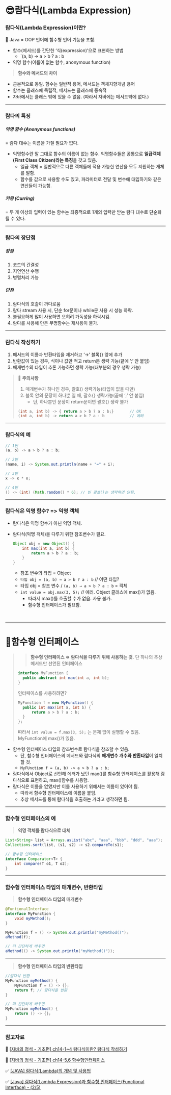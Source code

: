 # 😎람다식(Lambda Expression)

### 람다식(Lambda Expression)이란?
📌 Java = OOP 언어에 함수형 언어 기능을 포함.
- 함수(메서드)를 간단한 ‘식(expression)’으로 표현하는 방법
    - `(a, b) -> a > b ? a : b
- 익명 함수(이름이 없는 함수, anonymous function)

> **함수와 메서드의 차이**
>
- 근본적으로 동일. 함수는 일반적 용어, 메서드는 객체지향개념 용어
- 함수는 클래스에 독립적, 메서드는 클래스에 종속적
- 자바에서는 클래스 밖에 있을 수 없음. (따라서 자바에는 메서드밖에 없다.)
---
### 람다의 특징
##### 익명 함수 (Anonymous functions)
= 람다 대수는 이름을 가질 필요가 없다.

- 익명함수란 말 그대로 함수의 이름이 없는 함수. 익명함수들은 공통으로 **일급객체(First Class Citizen)라는 특징**을 갖고 있음.
    - 일급 객체 = 일반적으로 다른 객체들에 적용 가능한 연산을 모두 지원하는 개체를 말함.
    - 함수를 값으로 사용할 수도 있고, 파라미터로 전달 및 변수에 대입하기와 같은 연산들이 가능함.

##### 커링 (Curring)
= 두 개 이상의 입력이 있는 함수는 최종적으로 1개의 입력만 받는 람다 대수로 단순화 될 수 있다.

---

### 람다의 장단점
##### 장점
1. 코드의 간결성
2. 지연연산 수행
3. 병렬처리 가능

##### 단점
1. 람다식의 호출이 까다로움
2. 람다 stream 사용 시, 단순 for문이나 while문 사용 시 성능 하락.
3. 불필요하게 많이 사용하면 오히려 가독성을 하락시킴.
4. 람다를 사용해 만든 무명함수는 재사용이 불가.

---

### 람다식 작성하기
1. 메서드의 이름과 반환타입을 제거하고 ‘→’ 블록{} 앞에 추가
2. 반환값이 있는 경우, 식이나 값만 적고 return문 생략 가능(끝에 ’;’ 안 붙임)
3. 매개변수의 타입이 추론 가능하면 생략 가능(대부분의 경우 생략 가능)
> 🚨 **주의사항**
> 1. 매개변수가 하나인 경우, 괄호() 생략가능(타입이 없을 때만)
> 2. 블록 안의 문장이 하나뿐 일 때, 괄호{} 생략가능(끝에 ‘;’ 안 붙임)
>     - 단, 하나뿐인 문장이 return문이면 괄호{} 생략 불가
> ```java
> (int a, int b) -> { return a > b ? a : b;}       // OK
> (int a, int b) -> return a > b ? a : b           // 에러

---

### 람다식의 예
```java
// 1번
(a, b) -> a > b ? a : b;

// 2번
(name, i) -> System.out.println(name + "=" + i);

// 3번
x -> x * x;

// 4번
() -> (int) (Math.random() * 6); // 빈 괄호()는 생략하면 안됨.
```

---

### 람다식은 익명 함수? => 익명 객체
- 람다식은 익명 함수가 아닌 익명 객체.
- 람다식(익명 객체)을 다루기 위한 참조변수가 필요.

    ```java
    Object obj = new Object() {
    	int max(int a, int b) {
    		return a > b ? a : b;
    	}
    }
    ```

    - 참조 변수의 타입 = Object
    - `타입 obj = (a, b) → a > b ? a : b` // 어떤 타입?
    - 타입 obj = 참조 변수 / `(a, b) → a > b ? a : b` = 객체
    - `int value = obj.max(3, 5);` // 에러. Object 클래스에 max()가 없음.
        - 따라서 max()를 호출할 수가 없음. 사용 불가.
        - 함수형 인터페이스가 필요함.


<br />

---

# 🤯함수형 인터페이스
>> **함수형 인터페이스 ⇒ 람다식을 다루기 위해 사용하는 것.**
> 단 하나의 추상 메서드만 선언된 인터페이스
>
> ```java
> interface MyFunction {
> 	public abstract int max(int a, int b);
> }
> ```
>
> 인터페이스를 사용하려면?
> 
> ```java
> MyFunction f = new MyFunction() {
> 	public int max(int a, int b) {
> 		return a > b ? a : b;
> 	}
> };
> ```
>
> 따라서 `int value = f.max(3, 5);` 는 문제 없이 실행할 수 있음. MyFunction에 max()가 있음.

- 함수형 인터페이스 타입의 참조변수로 람다식을 참조할 수 있음.
    - 단, 함수형 인터페이스의 메서드와 람다식의 **매개변수 개수와 반환타입**이 일치할 것.
    - `MyFUnction f = (a, b) -> a > b ? a : b;`
- 람다식에서 Object로 선언해 에러가 났던 max()를 함수형 인터페이스를 활용해 람다식으로 표현하고, max()함수를 사용함.
- 람다식은 이름을 없앴지만 이를 사용하기 위해서는 이름이 있어야 됨.
    - 따라서 함수형 인터페이스에 이름을 붙임.
    - 추상 메서드를 통해 람다식을 호출하는 거라고 생각하면 됨.

---

### 함수형 인터페이스의 예
> **익명 객체를 람다식으로 대체**
>

```java
List<String> list = Arrays.asList("abc", "aaa", "bbb", "ddd", "aaa");
Collections.sort(list, (s1, s2) -> s2.compareTo(s1);

// 함수형 인터페이스
interface Comparator<T> {
	int compare(T o1, T o2);
}
```

---

### 함수형 인터페이스 타입의 매개변수, 반환타입
> **함수형 인터페이스 타입의 매개변수**
>

```java
@FuntionalInterface
interface MyFunction {
	void myMethod();
}

MyFunction f = () -> System.out.println("myMethod()");
aMethod(f);

// 더 간단하게 바꾸면
aMethod(() -> System.out.println("myMethod()"));
```

---

> **함수형 인터페이스 타입의 반환타입**
>

```java
//람다식 반환
MyFunction myMethod() {
	MyFunction f = () -> {};
	return f; // 람다식을 반환
}

// 더 간단하게 바꾸면
MyFunction myMethod() {
	return () -> {};
}
```

---

### 참고자료
💌 [[자바의 정석 - 기초편] ch14-1~4 람다식이란? 람다식 작성하기](https://www.youtube.com/watch?v=3wnmgM4qK30)

💌 [[자바의 정석 - 기초편] ch14-5,6 함수형인터페이스](https://www.youtube.com/watch?v=0Sp9eFRV8gE)

✅ [[JAVA] 람다식(Lambda)의 개념 및 사용법](https://khj93.tistory.com/entry/JAVA-%EB%9E%8C%EB%8B%A4%EC%8B%9DRambda%EB%9E%80-%EB%AC%B4%EC%97%87%EC%9D%B4%EA%B3%A0-%EC%82%AC%EC%9A%A9%EB%B2%95)

✅ [[Java] 람다식(Lambda Expression)과 함수형 인터페이스(Functional Interface) - (2/5)](https://mangkyu.tistory.com/113)
